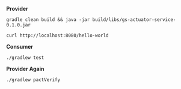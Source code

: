 **Provider**

`gradle clean build && java -jar build/libs/gs-actuator-service-0.1.0.jar`

`curl http://localhost:8080/hello-world`


**Consumer**

`./gradlew test`

**Provider Again**

`./gradlew pactVerify`